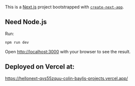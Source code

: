 This is a [Next.js](https://nextjs.org) project bootstrapped with [`create-next-app`](https://nextjs.org/docs/app/api-reference/cli/create-next-app).

## Need Node.js
Run:
```bash
npm run dev
```
Open [http://localhost:3000](http://localhost:3000) with your browser to see the result.

## Deployed on Vercel at:
https://hellonext-qvs55zquu-colin-baylis-projects.vercel.app/

